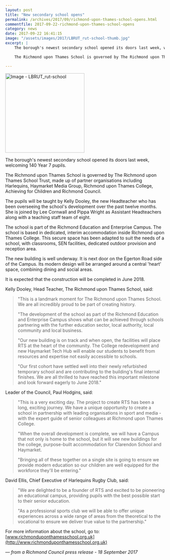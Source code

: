 ```yaml
---
layout: post
title: "New secondary school opens"
permalink: /archives/2017/09/richmond-upon-thames-school-opens.html
commentfile: 2017-09-22-richmond-upon-thames-school-opens
category: news
date: 2017-09-22 16:41:15
image: "/assets/images/2017/LBRUT_rut-school-thumb.jpg"
excerpt: |
    The borough's newest secondary school opened its doors last week, welcoming 140 Year 7 pupils.

    The Richmond upon Thames School is governed by The Richmond upon Thames School Trust, made up of partner organisations including Harlequins, Haymarket Media Group, Richmond upon Thames College, Achieving for Children and Richmond Council.

---
```


<a href="/assets/images/2017/LBRUT_rut-school.jpg" title="Click for a larger image"><img src="/assets/images/2017/LBRUT_rut-school-thumb.jpg" width="250" alt="Image - LBRUT_rut-school"  class="photo right"/></a>

The borough's newest secondary school opened its doors last week, welcoming 140 Year 7 pupils.

The Richmond upon Thames School is governed by The Richmond upon Thames School Trust, made up of partner organisations including Harlequins, Haymarket Media Group, Richmond upon Thames College, Achieving for Children and Richmond Council.

The pupils will be taught by Kelly Dooley, the new Headteacher who has been overseeing the school's development over the past twelve months. She is joined by Lee Cornwall and Pippa Wright as Assistant Headteachers along with a teaching staff team of eight.

The school is part of the Richmond Education and Enterprise Campus. The school is based in dedicated, interim accommodation inside Richmond upon Thames College. This secure space has been adapted to suit the needs of a school, with classrooms, SEN facilities, dedicated outdoor provision and reception area.

The new building is well underway. It is next door on the Egerton Road side of the Campus. Its modern design will be arranged around a central 'heart' space, combining dining and social areas.

It is expected that the construction will be completed in June 2018.

Kelly Dooley, Head Teacher, The Richmond upon Thames School, said:

> "This is a landmark moment for The Richmond upon Thames School. We are all incredibly proud to be part of creating history.
> 
>  "The development of the school as part of the Richmond Education and Enterprise Campus shows what can be achieved through schools partnering with the further education sector, local authority, local community and local business.
> 
>  "Our new building is on track and when open, the facilities will place RTS at the heart of the community. The College redevelopment and new Haymarket Tech Hub will enable our students to benefit from resources and expertise not easily accessible to schools.
> 
> 
>  "Our first cohort have settled well into their newly refurbished temporary school and are contributing to the building's final internal finishes. We are all thrilled to have reached this important milestone and look forward eagerly to June 2018."
> 
 Leader of the Council, Paul Hodgins, said:

> "This is a very exciting day. The project to create RTS has been a long, exciting journey. We have a unique opportunity to create a school in partnership with leading organisations in sport and media - with the expert guide of senior colleagues at Richmond upon Thames College.
> 
>  "When the overall development is complete, we will have a Campus that not only is home to the school, but it will see new buildings for the college, purpose-built accommodation for Clarendon School and Haymarket.
> 
> 
>  "Bringing all of these together on a single site is going to ensure we provide modern education so our children are well equipped for the workforce they'll be entering."
> 
 David Ellis, Chief Executive of Harlequins Rugby Club, said:

> "We are delighted to be a founder of RTS and excited to be pioneering an educational campus, providing pupils with the best possible start to their senior education.
> 
> 
>  "As a professional sports club we will be able to offer unique experiences across a wide range of areas from the theoretical to the vocational to ensure we deliver true value to the partnership."
> 
> 
 For more information about the school, go to: [www.richmonduponthamesschool.org.uk](http://www.richmonduponthamesschool.org.uk)

<cite>— from a Richmond Council press release - 18 September 2017</cite>
